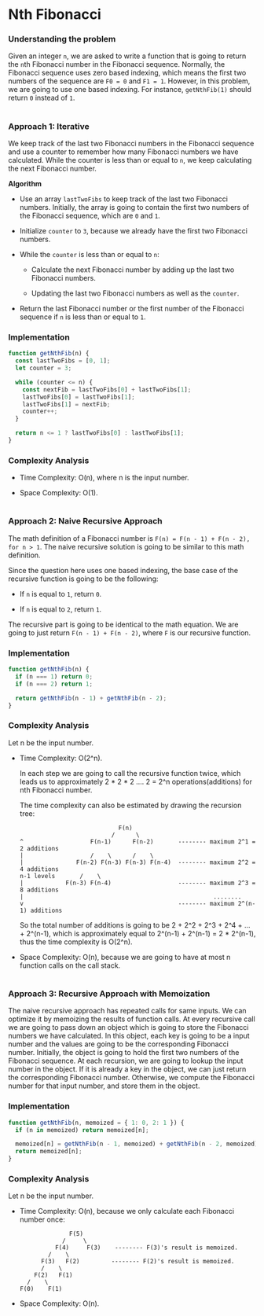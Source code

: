 # Nth Fibonacci

### Understanding the problem

Given an integer `n`, we are asked to write a function that is going to return the `n`th Fibonacci number in the Fibonacci sequence. Normally, the Fibonacci sequence uses zero based indexing, which means the first two numbers of the sequence are `F0 = 0` and `F1 = 1`. However, in this problem, we are going to use one based indexing. For instance, `getNthFib(1)` should return `0` instead of `1`.

#

### Approach 1: Iterative

We keep track of the last two Fibonacci numbers in the Fibonacci sequence and use a counter to remember how many Fibonacci numbers we have calculated. While the counter is less than or equal to `n`, we keep calculating the next Fibonacci number.

**Algorithm**

- Use an array `lastTwoFibs` to keep track of the last two Fibonacci numbers. Initially, the array is going to contain the first two numbers of the Fibonacci sequence, which are `0` and `1`.

- Initialize `counter` to `3`, because we already have the first two Fibonacci numbers.

- While the `counter` is less than or equal to `n`:

  - Calculate the next Fibonacci number by adding up the last two Fibonacci numbers.

  - Updating the last two Fibonacci numbers as well as the `counter`.

- Return the last Fibonacci number or the first number of the Fibonacci sequence if `n` is less than or equal to `1`.

### Implementation

```js
function getNthFib(n) {
  const lastTwoFibs = [0, 1];
  let counter = 3;

  while (counter <= n) {
    const nextFib = lastTwoFibs[0] + lastTwoFibs[1];
    lastTwoFibs[0] = lastTwoFibs[1];
    lastTwoFibs[1] = nextFib;
    counter++;
  }

  return n <= 1 ? lastTwoFibs[0] : lastTwoFibs[1];
}
```

### Complexity Analysis

- Time Complexity: O(n), where n is the input number.

- Space Complexity: O(1).

#

### Approach 2: Naive Recursive Approach

The math definition of a Fibonacci number is `F(n) = F(n - 1) + F(n - 2), for n > 1`. The naive recursive solution is going to be similar to this math definition.

Since the question here uses one based indexing, the base case of the recursive function is going to be the following:

- If `n` is equal to `1`, return `0`.

- If `n` is equal to `2`, return `1`.

The recursive part is going to be identical to the math equation. We are going to just return `F(n - 1) + F(n - 2)`, where `F` is our recursive function.

### Implementation

```js
function getNthFib(n) {
  if (n === 1) return 0;
  if (n === 2) return 1;

  return getNthFib(n - 1) + getNthFib(n - 2);
}
```

### Complexity Analysis

Let n be the input number.

- Time Complexity: O(2^n).

  In each step we are going to call the recursive function twice, which leads us to approximately 2 \* 2 \* 2 .... 2 = 2^n operations(additions) for nth Fibonacci number.

  The time complexity can also be estimated by drawing the recursion tree:

  ```
                              F(n)
                            /      \
  ^                   F(n-1)      F(n-2)       -------- maximum 2^1 = 2 additions
  |                   /    \      /    \
  |               F(n-2) F(n-3) F(n-3) F(n-4)  -------- maximum 2^2 = 4 additions
  n-1 levels       /    \
  |            F(n-3) F(n-4)                   -------- maximum 2^3 = 8 additions
  |                                                      ........
  v                                            -------- maximum 2^(n-1) additions
  ```

  So the total number of additions is going to be 2 + 2^2 + 2^3 + 2^4 + ... + 2^(n-1), which is approximately equal to 2^(n-1) + 2^(n-1) = 2 \* 2^(n-1), thus the time complexity is O(2^n).

- Space Complexity: O(n), because we are going to have at most n function calls on the call stack.

#

### Approach 3: Recursive Approach with Memoization

The naive recursive approach has repeated calls for same inputs. We can optimize it by memoizing the results of function calls. At every recursive call we are going to pass down an object which is going to store the Fibonacci numbers we have calculated. In this object, each key is going to be a input number and the values are going to be the corresponding Fibonacci number. Initially, the object is going to hold the first two numbers of the Fibonacci sequence. At each recursion, we are going to lookup the input number in the object. If it is already a key in the object, we can just return the corresponding Fibonacci number. Otherwise, we compute the Fibonacci number for that input number, and store them in the object.

### Implementation

```js
function getNthFib(n, memoized = { 1: 0, 2: 1 }) {
  if (n in memoized) return memoized[n];

  memoized[n] = getNthFib(n - 1, memoized) + getNthFib(n - 2, memoized);
  return memoized[n];
}
```

### Complexity Analysis

Let n be the input number.

- Time Complexity: O(n), because we only calculate each Fibonacci number once:

  ```
                F(5)
              /     \
            F(4)     F(3)    -------- F(3)'s result is memoized.
          /    \
        F(3)   F(2)         -------- F(2)'s result is memoized.
        /    \
      F(2)   F(1)
    /    \
  F(0)    F(1)
  ```

- Space Complexity: O(n).
